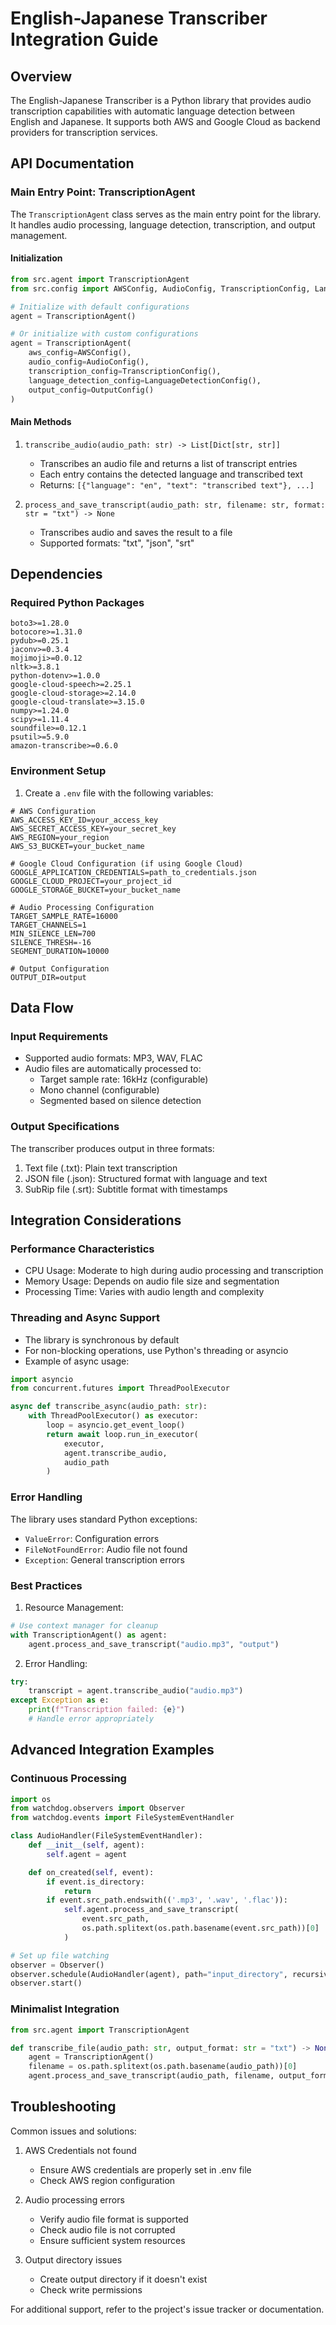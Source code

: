 # English-Japanese Transcriber Integration Guide

## Overview
The English-Japanese Transcriber is a Python library that provides audio transcription capabilities with automatic language detection between English and Japanese. It supports both AWS and Google Cloud as backend providers for transcription services.

## API Documentation

### Main Entry Point: TranscriptionAgent

The `TranscriptionAgent` class serves as the main entry point for the library. It handles audio processing, language detection, transcription, and output management.

#### Initialization
```python
from src.agent import TranscriptionAgent
from src.config import AWSConfig, AudioConfig, TranscriptionConfig, LanguageDetectionConfig, OutputConfig

# Initialize with default configurations
agent = TranscriptionAgent()

# Or initialize with custom configurations
agent = TranscriptionAgent(
    aws_config=AWSConfig(),
    audio_config=AudioConfig(),
    transcription_config=TranscriptionConfig(),
    language_detection_config=LanguageDetectionConfig(),
    output_config=OutputConfig()
)
```

#### Main Methods

1. `transcribe_audio(audio_path: str) -> List[Dict[str, str]]`
   - Transcribes an audio file and returns a list of transcript entries
   - Each entry contains the detected language and transcribed text
   - Returns: `[{"language": "en", "text": "transcribed text"}, ...]`

2. `process_and_save_transcript(audio_path: str, filename: str, format: str = "txt") -> None`
   - Transcribes audio and saves the result to a file
   - Supported formats: "txt", "json", "srt"

## Dependencies

### Required Python Packages
```
boto3>=1.28.0
botocore>=1.31.0
pydub>=0.25.1
jaconv>=0.3.4
mojimoji>=0.0.12
nltk>=3.8.1
python-dotenv>=1.0.0
google-cloud-speech>=2.25.1
google-cloud-storage>=2.14.0
google-cloud-translate>=3.15.0
numpy>=1.24.0
scipy>=1.11.4
soundfile>=0.12.1
psutil>=5.9.0
amazon-transcribe>=0.6.0
```

### Environment Setup
1. Create a `.env` file with the following variables:
```
# AWS Configuration
AWS_ACCESS_KEY_ID=your_access_key
AWS_SECRET_ACCESS_KEY=your_secret_key
AWS_REGION=your_region
AWS_S3_BUCKET=your_bucket_name

# Google Cloud Configuration (if using Google Cloud)
GOOGLE_APPLICATION_CREDENTIALS=path_to_credentials.json
GOOGLE_CLOUD_PROJECT=your_project_id
GOOGLE_STORAGE_BUCKET=your_bucket_name

# Audio Processing Configuration
TARGET_SAMPLE_RATE=16000
TARGET_CHANNELS=1
MIN_SILENCE_LEN=700
SILENCE_THRESH=-16
SEGMENT_DURATION=10000

# Output Configuration
OUTPUT_DIR=output
```

## Data Flow

### Input Requirements
- Supported audio formats: MP3, WAV, FLAC
- Audio files are automatically processed to:
  - Target sample rate: 16kHz (configurable)
  - Mono channel (configurable)
  - Segmented based on silence detection

### Output Specifications
The transcriber produces output in three formats:
1. Text file (.txt): Plain text transcription
2. JSON file (.json): Structured format with language and text
3. SubRip file (.srt): Subtitle format with timestamps

## Integration Considerations

### Performance Characteristics
- CPU Usage: Moderate to high during audio processing and transcription
- Memory Usage: Depends on audio file size and segmentation
- Processing Time: Varies with audio length and complexity

### Threading and Async Support
- The library is synchronous by default
- For non-blocking operations, use Python's threading or asyncio
- Example of async usage:
```python
import asyncio
from concurrent.futures import ThreadPoolExecutor

async def transcribe_async(audio_path: str):
    with ThreadPoolExecutor() as executor:
        loop = asyncio.get_event_loop()
        return await loop.run_in_executor(
            executor,
            agent.transcribe_audio,
            audio_path
        )
```

### Error Handling
The library uses standard Python exceptions:
- `ValueError`: Configuration errors
- `FileNotFoundError`: Audio file not found
- `Exception`: General transcription errors

### Best Practices
1. Resource Management:
```python
# Use context manager for cleanup
with TranscriptionAgent() as agent:
    agent.process_and_save_transcript("audio.mp3", "output")
```

2. Error Handling:
```python
try:
    transcript = agent.transcribe_audio("audio.mp3")
except Exception as e:
    print(f"Transcription failed: {e}")
    # Handle error appropriately
```

## Advanced Integration Examples

### Continuous Processing
```python
import os
from watchdog.observers import Observer
from watchdog.events import FileSystemEventHandler

class AudioHandler(FileSystemEventHandler):
    def __init__(self, agent):
        self.agent = agent

    def on_created(self, event):
        if event.is_directory:
            return
        if event.src_path.endswith(('.mp3', '.wav', '.flac')):
            self.agent.process_and_save_transcript(
                event.src_path,
                os.path.splitext(os.path.basename(event.src_path))[0]
            )

# Set up file watching
observer = Observer()
observer.schedule(AudioHandler(agent), path="input_directory", recursive=False)
observer.start()
```

### Minimalist Integration
```python
from src.agent import TranscriptionAgent

def transcribe_file(audio_path: str, output_format: str = "txt") -> None:
    agent = TranscriptionAgent()
    filename = os.path.splitext(os.path.basename(audio_path))[0]
    agent.process_and_save_transcript(audio_path, filename, output_format)
```

## Troubleshooting

Common issues and solutions:
1. AWS Credentials not found
   - Ensure AWS credentials are properly set in .env file
   - Check AWS region configuration

2. Audio processing errors
   - Verify audio file format is supported
   - Check audio file is not corrupted
   - Ensure sufficient system resources

3. Output directory issues
   - Create output directory if it doesn't exist
   - Check write permissions

For additional support, refer to the project's issue tracker or documentation. 
